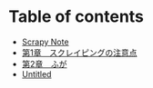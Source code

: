# Table of contents

* [Scrapy Note](README.md)
* [第1章　スクレイピングの注意点](chapter01.md)
* [第2章　ふが](chapter02.md)
* [Untitled](chapter03.md)

